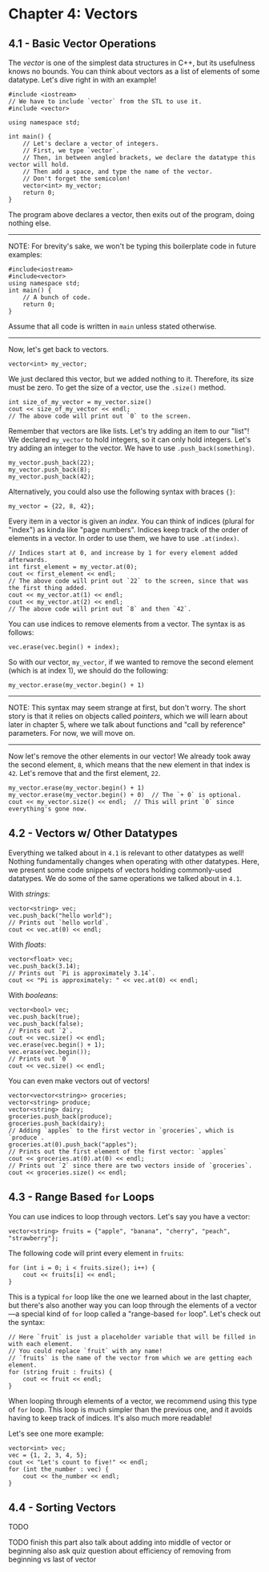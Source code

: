 # Chapter 4: Vectors
## 4.1 - Basic Vector Operations
The *vector* is one of the simplest data structures in C++, but its usefulness knows no bounds. You
can think about vectors as a list of elements of some datatype. Let's dive right in with an
example!

    #include <iostream>
    // We have to include `vector` from the STL to use it.
    #include <vector>

    using namespace std;

    int main() {
        // Let's declare a vector of integers.
        // First, we type `vector`.
        // Then, in between angled brackets, we declare the datatype this vector will hold.
        // Then add a space, and type the name of the vector.
        // Don't forget the semicolon!
        vector<int> my_vector;
        return 0;
    }
The program above declares a vector, then exits out of the program, doing nothing else.
***
NOTE: For brevity's sake, we won't be typing this boilerplate code in future examples:

    #include<iostream>
    #include<vector>
    using namespace std;
    int main() {
        // A bunch of code.
        return 0;
    }
Assume that all code is written in `main` unless stated otherwise.
***
Now, let's get back to vectors.

    vector<int> my_vector;
We just declared this vector, but we added nothing to it. Therefore, its size must be zero.
To get the size of a vector, use the `.size()` method.

    int size_of_my_vector = my_vector.size()
    cout << size_of_my_vector << endl;
    // The above code will print out `0` to the screen.
Remember that vectors are like lists. Let's try adding an item to our "list"!
We declared `my_vector` to hold integers, so it can only hold integers.
Let's try adding an integer to the vector. We have to use `.push_back(something)`.

    my_vector.push_back(22);
    my_vector.push_back(8);
    my_vector.push_back(42);
Alternatively, you could also use the following syntax with braces `{}`:

    my_vector = {22, 8, 42};
Every item in a vector is given an *index*. You can think of indices (plural for "index") as kinda
like "page numbers". Indices keep track of the order of elements in a vector. In order to use them,
we have to use `.at(index)`.

    // Indices start at 0, and increase by 1 for every element added afterwards.
    int first_element = my_vector.at(0);
    cout << first_element << endl;
    // The above code will print out `22` to the screen, since that was the first thing added.
    cout << my_vector.at(1) << endl;
    cout << my_vector.at(2) << endl;
    // The above code will print out `8` and then `42`.
You can use indices to remove elements from a vector. The syntax is as follows:

    vec.erase(vec.begin() + index);
So with our vector, `my_vector`, if we wanted to remove the second element (which is at index 1),
we should do the following:

    my_vector.erase(my_vector.begin() + 1)
***
NOTE: This syntax may seem strange at first, but don't worry. The short story is that it relies on
objects called *pointers*, which we will learn about later in chapter 5, where we talk about
functions and "call by reference" parameters. For now, we will move on.
***
Now let's remove the other elements in our vector! We already took away the second element, `8`,
which means that the new element in that index is `42`. Let's remove that and the first element,
`22`.

    my_vector.erase(my_vector.begin() + 1)
    my_vector.erase(my_vector.begin() + 0)  // The `+ 0` is optional.
    cout << my_vector.size() << endl;  // This will print `0` since everything's gone now.
## 4.2 - Vectors w/ Other Datatypes
Everything we talked about in `4.1` is relevant to other datatypes as well! Nothing fundamentally
changes when operating with other datatypes. Here, we present some code snippets of vectors holding
commonly-used datatypes. We do some of the same operations we talked about in `4.1`.

With *strings*:

    vector<string> vec;
    vec.push_back("hello world");
    // Prints out `hello world`.
    cout << vec.at(0) << endl;
With *floats*:

    vector<float> vec;
    vec.push_back(3.14);
    // Prints out `Pi is approximately 3.14`.
    cout << "Pi is approximately: " << vec.at(0) << endl;
With *booleans*:

    vector<bool> vec;
    vec.push_back(true);
    vec.push_back(false);
    // Prints out `2`.
    cout << vec.size() << endl;
    vec.erase(vec.begin() + 1);
    vec.erase(vec.begin());
    // Prints out `0`
    cout << vec.size() << endl;
You can even make vectors out of vectors!

    vector<vector<string>> groceries;
    vector<string> produce;
    vector<string> dairy;
    groceries.push_back(produce);
    groceries.push_back(dairy);
    // Adding `apples` to the first vector in `groceries`, which is `produce`.
    groceries.at(0).push_back("apples");
    // Prints out the first element of the first vector: `apples`
    cout << groceries.at(0).at(0) << endl;
    // Prints out `2` since there are two vectors inside of `groceries`.
    cout << groceries.size() << endl;
## 4.3 - Range Based `for` Loops
You can use indices to loop through vectors. Let's say you have a vector:

    vector<string> fruits = {"apple", "banana", "cherry", "peach", "strawberry"};
The following code will print every element in `fruits`:

    for (int i = 0; i < fruits.size(); i++) {
        cout << fruits[i] << endl;
    }
This is a typical `for` loop like the one we learned about in the last chapter, but there's also
another way you can loop through the elements of a vector—a special kind of `for` loop called a
"range-based `for` loop". Let's check out the syntax:

    // Here `fruit` is just a placeholder variable that will be filled in with each element.
    // You could replace `fruit` with any name!
    // `fruits` is the name of the vector from which we are getting each element.
    for (string fruit : fruits) {
        cout << fruit << endl;
    }
When looping through elements of a vector, we recommend using this type of `for` loop. This loop is
much simpler than the previous one, and it avoids having to keep track of indices. It's also much
more readable!

Let's see one more example:

    vector<int> vec;
    vec = {1, 2, 3, 4, 5};
    cout << "Let's count to five!" << endl;
    for (int the_number : vec) {
        cout << the_number << endl;
    }
## 4.4 - Sorting Vectors
TODO

TODO finish this part
also talk about adding into middle of vector or beginning
also ask quiz question about efficiency of removing from beginning vs last of vector
